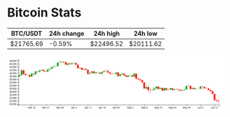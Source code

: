 # Bitcoin Stats

BTC/USDT|24h change|24h high|24h low|
|---|---|---|---|
|$21765.69|-0.59%|$22496.52|$20111.62|

<img src="./chart.svg">
